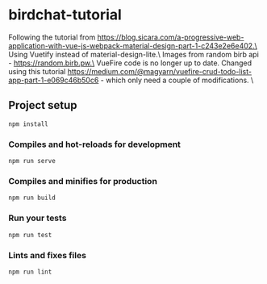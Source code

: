 # birdchat-tutorial

Following the tutorial from https://blog.sicara.com/a-progressive-web-application-with-vue-js-webpack-material-design-part-1-c243e2e6e402.\ Using Vuetify instead of material-design-lite.\ Images from random birb api - https://random.birb.pw.\
VueFire code is no longer up to date. Changed using this tutorial https://medium.com/@magyarn/vuefire-crud-todo-list-app-part-1-e069c46b50c6 - which only need a couple of modifications. \

## Project setup
```
npm install
```

### Compiles and hot-reloads for development
```
npm run serve
```

### Compiles and minifies for production
```
npm run build
```

### Run your tests
```
npm run test
```

### Lints and fixes files
```
npm run lint
```

